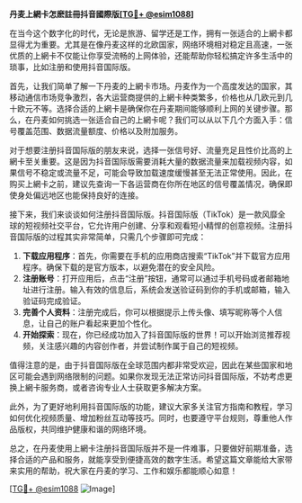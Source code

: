 **丹麦上網卡怎麽註冊抖音國際版[[TG💪+ @esim1088](https://t.me/s/esim1088)]**

在当今这个数字化的时代，无论是旅游、留学还是工作，拥有一张适合的上網卡都显得尤为重要。尤其是在像丹麦这样的北欧国家，网络环境相对稳定且高速，一张优质的上網卡不仅能让你享受流畅的上网体验，还能帮助你轻松搞定许多生活中的琐事，比如注册和使用抖音国际版。

首先，让我们简单了解一下丹麦的上網卡市场。丹麦作为一个高度发达的国家，其移动通信市场竞争激烈，各大运营商提供的上網卡种类繁多，价格也从几欧元到几十欧元不等。选择合适的上網卡是确保你在丹麦期间能够顺利上网的关键步骤。那么，在丹麦如何挑选一张适合自己的上網卡呢？我们可以从以下几个方面入手：信号覆盖范围、数据流量额度、价格以及附加服务。

对于想要注册抖音国际版的朋友来说，选择一张信号好、流量充足且性价比高的上網卡至关重要。这是因为抖音国际版需要消耗大量的数据流量来加载视频内容，如果信号不稳定或流量不足，可能会导致加载速度缓慢甚至无法正常使用。因此，在购买上網卡之前，建议先查询一下各运营商在你所在地区的信号覆盖情况，确保即使身处偏远地区也能保持良好的连接。

接下来，我们来谈谈如何注册抖音国际版。抖音国际版（TikTok）是一款风靡全球的短视频社交平台，它允许用户创建、分享和观看短小精悍的创意视频。注册抖音国际版的过程其实非常简单，只需几个步骤即可完成：

1. **下载应用程序**：首先，你需要在手机的应用商店搜索“TikTok”并下载官方应用程序。确保下载的是官方版本，以避免潜在的安全风险。
2. **注册账号**：打开应用后，点击“注册”按钮，通常可以通过手机号码或者邮箱地址进行注册。输入有效的信息后，系统会发送验证码到你的手机或邮箱，输入验证码完成验证。
3. **完善个人资料**：注册完成后，你可以根据提示上传头像、填写昵称等个人信息，让自己的账户看起来更加个性化。
4. **开始探索**：现在，你已经成功加入了抖音国际版的世界！可以开始浏览推荐视频，关注感兴趣的内容创作者，并尝试制作属于自己的短视频。

值得注意的是，由于抖音国际版在全球范围内都非常受欢迎，因此在某些国家和地区可能会遇到网络限制的问题。如果你发现无法正常访问抖音国际版，不妨考虑更换上網卡服务商，或者咨询专业人士获取更多解决方案。

此外，为了更好地利用抖音国际版的功能，建议大家多关注官方指南和教程，学习如何优化视频质量、增加粉丝互动等技巧。同时，也要遵守平台规则，尊重他人作品版权，共同维护健康和谐的网络环境。

总之，在丹麦使用上網卡注册抖音国际版并不是一件难事，只要做好前期准备，选择合适的产品和服务，就能享受到便捷高效的数字生活。希望这篇文章能给大家带来实用的帮助，祝大家在丹麦的学习、工作和娱乐都能顺心如意！

[[TG💪+ @esim1088](https://t.me/s/esim1088) ![Image](https://i.postimg.cc/4NQfJmqS/Snipaste-2025-05-13-00-14-12.png)]